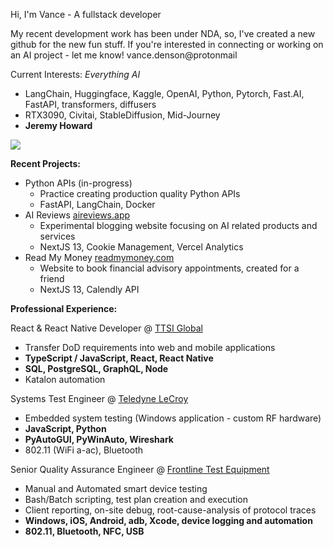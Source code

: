 Hi, I'm Vance - A fullstack developer

My recent development work has been under NDA, so, I've created a new github for the new fun stuff.
If you're interested in connecting or working on an AI project - let me know! vance.denson@protonmail

Current Interests: *Everything AI*
- LangChain, Huggingface, Kaggle, OpenAI, Python, Pytorch, Fast.AI, FastAPI, transformers, diffusers
- RTX3090, Civitai, StableDiffusion, Mid-Journey
- __Jeremy Howard__

![](https://image.civitai.com/xG1nkqKTMzGDvpLrqFT7WA/ae2904c4-dcc7-4d2a-a0db-048117ffcf59/width=350/00010-146877589.jpeg)

__Recent Projects:__
- Python APIs (in-progress)
  - Practice creating production quality Python APIs
  - FastAPI, LangChain, Docker
- AI Reviews [aireviews.app](http://aireviews.app)
  - Experimental blogging website focusing on AI related products and services
  - NextJS 13, Cookie Management, Vercel Analytics
- Read My Money [readmymoney.com](http://readmymoney.com)
  - Website to book financial advisory appointments, created for a friend
  - NextJS 13, Calendly API

__Professional Experience:__

React & React Native Developer @ [TTSI Global](https://ttsiglobal.com)
- Transfer DoD requirements into web and mobile applications
- __TypeScript / JavaScript, React, React Native__
- __SQL, PostgreSQL, GraphQL, Node__
- Katalon automation

Systems Test Engineer @ [Teledyne LeCroy](https://teledynelecroy.com)
- Embedded system testing (Windows application - custom RF hardware)
- __JavaScript, Python__
- __PyAutoGUI, PyWinAuto, Wireshark__
- 802.11 (WiFi a-ac), Bluetooth

Senior Quality Assurance Engineer @ [Frontline Test Equipment](https://fte.com)
- Manual and Automated smart device testing
- Bash/Batch scripting, test plan creation and execution
- Client reporting, on-site debug, root-cause-analysis of protocol traces
- __Windows, iOS, Android, adb, Xcode, device logging and automation__
- __802.11, Bluetooth, NFC, USB__

